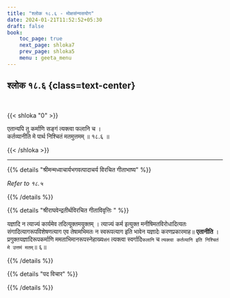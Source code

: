 ```yaml
---
title: "श्लोक १८.६ - मोक्षसंन्यसयोग"
date: 2024-01-21T11:52:52+05:30
draft: false
book:
    toc_page: true
    next_page: shloka7
    prev_page: shloka5
    menu : geeta_menu
---
```




## श्लोक १८.६ {class=text-center}

<br/>

{{< shloka  "0"  >}}

एतान्यपि तु कर्माणि सङ्गं त्यक्त्वा फलानि च ।  
कर्तव्यानीति मे पार्थ निश्चितं मतमुत्तमम् ॥ १८.६ ॥

{{< /shloka >}}

---


{{% details "श्रीमन्मध्वाचार्यभगवत्पादाचर्य विरचित  गीताभाष्य" %}}

*Refer to १८.५*

{{% /details %}}



{{% details "श्रीराघवेन्द्रतीर्थविरचित गीताविवृत्तिः " %}}

यज्ञादि न त्याज्यं कार्यमेव तदित्यूक्तमयुक्तम्‌ । त्याज्यं कर्म 
इत्युक्त मनीषिमतविरोधादित्यतः संगादित्यागरूपविशेषणत्याग एव 
तेषामभिमतः न स्वरूपत्याग इति भावेन यज्ञादेः करणप्रकारमाह॥ 
**एतानीति** । प्रगुक्तयज्ञादिरूपकर्माणि 
ममताभिमानरूपस्नेहाख्य`संगं` त्यक्त्वा स्वर्गादि`फलानि` 
च `त्यक्त्वा कर्तव्यानि इति निश्चितं मे उत्तमं मतम्‌`॥ ६॥

{{% /details %}}



{{% details "पद विचार" %}}


{{% /details %}}
